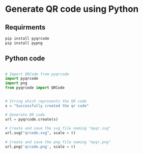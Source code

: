 # Generate QR code using Python

## Requirments
```python
pip install pyqrcode
pip install pypng
```

## Python code

```python

# Import QRCode from pyqrcode
import pyqrcode
import png
from pyqrcode import QRCode

  
# String which represents the QR code
s = "Successfully created the qr code"

# Generate QR code
url = pyqrcode.create(s)
  
# Create and save the svg file naming "myqr.svg"
url.svg("qrcode.svg", scale = 8)
  
# Create and save the png file naming "myqr.png"
url.png('qrcode.png', scale = 6)
```
